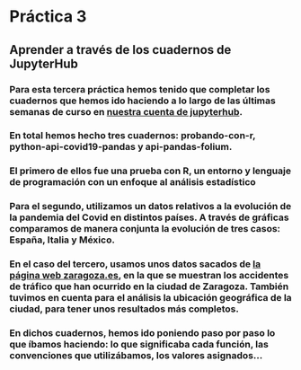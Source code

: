 # Práctica 3

## Aprender a través de los cuadernos de JupyterHub

### Para esta tercera práctica hemos tenido que completar los cuadernos que hemos ido haciendo a lo largo de las últimas semanas de curso en [nuestra cuenta de jupyterhub](https://jupyterhub.uc3m.es/user/100386175@alumnos.uc3m.es/tree).

### En total hemos hecho tres cuadernos: probando-con-r, python-api-covid19-pandas y api-pandas-folium. 

### El primero de ellos fue una prueba con R, un entorno y lenguaje de programación con un enfoque al análisis estadístico

### Para el segundo, utilizamos un datos relativos a la evolución de la pandemia del Covid en distintos países. A través de gráficas comparamos de manera conjunta la evolución de tres casos: España, Italia y México.

### En el caso del tercero, usamos unos datos sacados de [la página web zaragoza.es](https://www.zaragoza.es/sede/servicio/transporte/accidentalidad-trafico/accidente/), en la que se muestran los accidentes de tráfico que han ocurrido en la ciudad de Zaragoza. También tuvimos en cuenta para el análisis la ubicación geográfica de la ciudad, para tener unos resultados más completos. 

### En dichos cuadernos, hemos ido poniendo paso por paso lo que íbamos haciendo: lo que significaba cada función, las convenciones que utilizábamos, los valores asignados...
